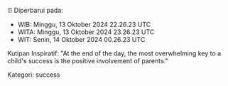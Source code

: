 ⏰ Diperbarui pada:
- WIB: Minggu, 13 Oktober 2024 22.26.23 UTC
- WITA: Minggu, 13 Oktober 2024 23.26.23 UTC
- WIT: Senin, 14 Oktober 2024 00.26.23 UTC

Kutipan Inspiratif:
"At the end of the day, the most overwhelming key to a child's success is the positive involvement of parents."


Kategori: success

